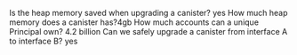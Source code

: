 Is the heap memory saved when upgrading a canister? yes How much heap memory does a canister has?4gb
How much accounts can a unique Principal own? 4.2 billion
Can we safely upgrade a canister from interface A to interface B? yes
